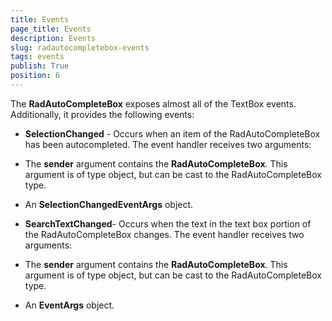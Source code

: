 ```yaml
---
title: Events
page_title: Events
description: Events
slug: radautocompletebox-events
tags: events
publish: True
position: 6
---
```



The __RadAutoCompleteBox__ exposes almost all of the TextBox events. 
     Additionally, it provides the following events:

* __SelectionChanged__ - Occurs when an item of the RadAutoCompleteBox has been autocompleted. The event handler receives two arguments:

* The __sender__ argument contains the __RadAutoCompleteBox__. This argument is of type object, but can be cast to the RadAutoCompleteBox type.

* An __SelectionChangedEventArgs__ object.

* __SearchTextChanged__- Occurs when the text in the text box portion of the RadAutoCompleteBox changes. The event handler receives two arguments:

* The __sender__ argument contains the __RadAutoCompleteBox__. This argument is of type object, but can be cast to the RadAutoCompleteBox type.

* An __EventArgs__ object.
